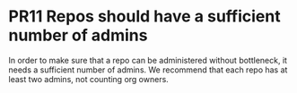 # PR11 Repos should have a sufficient number of admins

In order to make sure that a repo can be administered without bottleneck, it
needs a sufficient number of admins. We recommend that each repo has at least
two admins, not counting org owners.